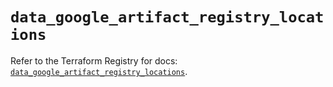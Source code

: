 # `data_google_artifact_registry_locations`

Refer to the Terraform Registry for docs: [`data_google_artifact_registry_locations`](https://registry.terraform.io/providers/hashicorp/google-beta/6.34.0/docs/data-sources/google_artifact_registry_locations).
